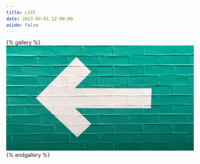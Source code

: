 ```yaml
---
title: LIFE
date: 2023-04-01 12:00:00
aside: false
---
```


{% gallery %}
![](02/1.jpg)
{% endgallery %}
